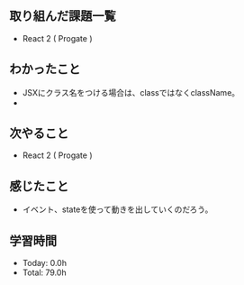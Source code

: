 ## 取り組んだ課題一覧
- React 2 ( Progate )
## わかったこと
- JSXにクラス名をつける場合は、classではなくclassName。
- 
## 次やること
- React 2 ( Progate )
## 感じたこと
- イベント、stateを使って動きを出していくのだろう。
## 学習時間
- Today: 0.0h
- Total: 79.0h
